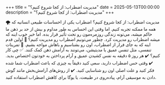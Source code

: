 +++
title = "مدیریت اضطراب: از کجا شروع کنیم؟"
date = 2025-05-13T00:00:00
description = "مدیریت اضطراب: از کجا شروع کنیم؟"
+++

🌪 مدیریت اضطراب: از کجا شروع کنیم؟ اضطراب یکی از احساسات طبیعی انسانیه که همه ما ممکنه تجربه کنیم. اما وقتی این احساس به طور مداوم و بیش از حد بر ذهن ما حاکم میشه، می‌تونه زندگی روزمره‌مون رو تحت تأثیر قرار بده. اما خبر خوب اینه که میشه اضطراب رو مدیریت کرد. چطور می‌تونیم اضطراب رو مدیریت کنیم؟ 🔻 اولین قدم اینه که به جای فرار از اضطراب، اون رو بشناسیم و باهاش مواجه بشیم. 🔻 تمرینات تنفسی، مثل تنفس عمیق یا مدیتیشن، می‌تونند به آرامش ذهن کمک کنند. ✅ چی کار کنیم؟ ✔️ هر روز ۵ دقیقه به نفس کشیدن عمیق و آرام پرداختن به خودتون اختصاص بدید. ✔️ وقتی حس اضطراب دارید، سعی کنید دقیقاً به چیزی که باعث اضطراب شما شده فکر کنید و علت اصلی اون رو شناسایی کنید. ✔️ از روش‌های آرامش‌بخش مانند گوش دادن به موسیقی آرام، پیاده‌روی در طبیعت، یا یوگا برای کاهش اضطراب استفاده کنید.
